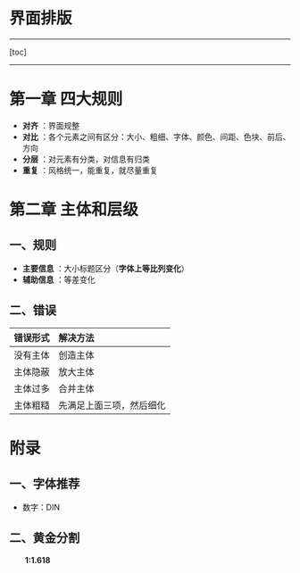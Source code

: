 
<h1> 界面排版 </h1>

****
[toc]
****

# 第一章 四大规则

* **对齐** ：界面规整
* **对比** ：各个元素之间有区分：大小、粗细、字体、颜色、间距、色块、前后、方向
* **分层** ：对元素有分类，对信息有归类
* **重复** ：风格统一，能重复，就尽量重复
  
# 第二章 主体和层级

## 一、规则

* **主要信息** ：大小标题区分（**字体上等比列变化**）
* **辅助信息** ：等差变化

## 二、错误

| 错误形式 | 解决方法                 |
| :------: | :----------------------- |
| 没有主体 | 创造主体                 |
| 主体隐蔽 | 放大主体                 |
| 主体过多 | 合并主体                 |
| 主体粗糙 | 先满足上面三项，然后细化 |

# 附录

## 一、字体推荐

* 数字：DIN

## 二、黄金分割

&emsp;&emsp;**1:1.618**